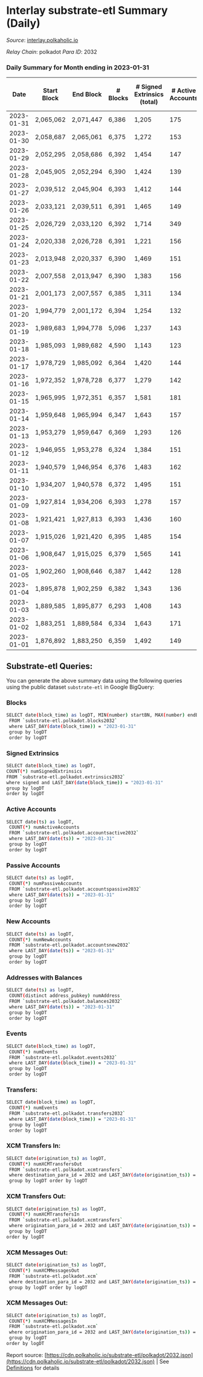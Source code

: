 # Interlay substrate-etl Summary (Daily)

_Source_: [interlay.polkaholic.io](https://interlay.polkaholic.io)

*Relay Chain*: polkadot
*Para ID*: 2032



### Daily Summary for Month ending in 2023-01-31


| Date | Start Block | End Block | # Blocks | # Signed Extrinsics (total) | # Active Accounts | # Passive | # New | # Addresses with Balances | # Events | # Transfers | # XCM Transfers In | # XCM Transfers Out | # XCM In | # XCM Out | Issues | 
| ---- | ----------- | --------- | -------- | --------------------------- | ----------------- | --------- | ----- | ------------------------- | -------- | ----------- | ------------------ | ------------------- | -------- | --------- | ------ |
| 2023-01-31 | 2,065,062 | 2,071,447 | 6,386 | 1,205 | 175 | 28 | 11 | 11,058 | 57,408 | 6,624 ($30,447.29) | 16 ($4,937.47) | 22 ($1,947.68) |  |  |  |
| 2023-01-30 | 2,058,687 | 2,065,061 | 6,375 | 1,272 | 153 | 37 | 12 | 11,047 | 57,550 | 6,587 ($52,401.19) | 45 ($8,185.26) | 28 ($2,229.69) |  |  |  |
| 2023-01-29 | 2,052,295 | 2,058,686 | 6,392 | 1,454 | 147 | 20 | 8 | 11,035 | 58,244 | 6,556 ($24,807.37) | 16 ($1,292.23) | 19 ($722.28) |  |  |  |
| 2023-01-28 | 2,045,905 | 2,052,294 | 6,390 | 1,424 | 139 | 21 | 6 | 11,027 | 58,106 | 6,545 ($19,145.80) | 9 ($359.74) | 17 ($1,011.13) |  |  |  |
| 2023-01-27 | 2,039,512 | 2,045,904 | 6,393 | 1,412 | 144 | 20 | 9 | 11,021 | 57,973 | 6,550 ($31,500.11) | 6 ($2,258.46) | 11 ($632.60) |  |  |  |
| 2023-01-26 | 2,033,121 | 2,039,511 | 6,391 | 1,465 | 149 | 23 | 13 | 11,012 | 58,332 | 6,581 ($30,818.37) | 12 ($1,306.89) | 21 ($12,573.77) |  |  |  |
| 2023-01-25 | 2,026,729 | 2,033,120 | 6,392 | 1,714 | 349 | 19 | 9 | 10,999 | 59,478 | 6,789 ($171,924.32) | 22 ($2,481.62) | 20 ($477.60) |  |  |  |
| 2023-01-24 | 2,020,338 | 2,026,728 | 6,391 | 1,221 | 156 | 23 | 6 | 10,990 | 57,303 | 6,578 ($19,497.84) | 20 ($1,513.12) | 16 ($349.12) |  |  |  |
| 2023-01-23 | 2,013,948 | 2,020,337 | 6,390 | 1,469 | 151 | 22 | 5 | 10,984 | 58,409 | 6,612 ($43,049.97) | 22 ($2,332.67) | 37 ($4,416.29) |  |  |  |
| 2023-01-22 | 2,007,558 | 2,013,947 | 6,390 | 1,383 | 156 | 13 | 3 | 10,979 | 58,133 | 6,573 ($35,807.37) | 20 ($20,756.84) | 22 ($3,419.81) |  |  |  |
| 2023-01-21 | 2,001,173 | 2,007,557 | 6,385 | 1,311 | 134 | 20 | 7 | 10,976 | 57,523 | 6,544 ($27,600.46) | 12 ($1,391.92) | 20 ($1,198.58) |  |  |  |
| 2023-01-20 | 1,994,779 | 2,001,172 | 6,394 | 1,254 | 132 | 26 | 11 | 10,969 | 57,408 | 6,552 ($23,573.40) | 21 ($4,114.36) | 20 ($2,744.86) |  |  |  |
| 2023-01-19 | 1,989,683 | 1,994,778 | 5,096 | 1,237 | 143 | 18 | 7 | 10,958 | 47,139 | 5,265 ($27,239.11) | 16 ($2,119.10) | 20 ($927.11) |  |  |  |
| 2023-01-18 | 1,985,093 | 1,989,682 | 4,590 | 1,143 | 123 | 21 | 4 | 10,951 | 42,477 | 4,744 ($47,973.42) | 21 ($29,870.59) | 19 ($13,745.08) |  |  |  |
| 2023-01-17 | 1,978,729 | 1,985,092 | 6,364 | 1,420 | 144 | 24 | 8 | 10,947 | 58,047 | 6,539 ($37,647.29) | 18 ($951.03) | 20 ($1,508.37) |  |  |  |
| 2023-01-16 | 1,972,352 | 1,978,728 | 6,377 | 1,279 | 142 | 31 | 18 | 10,939 | 57,574 | 6,587 ($33,984.55) | 20 ($6,125.10) | 20 ($640.22) |  |  |  |
| 2023-01-15 | 1,965,995 | 1,972,351 | 6,357 | 1,581 | 181 | 18 | 6 | 10,921 | 58,719 | 6,577 ($28,004.40) | 26 ($3,222.12) | 33 ($1,395.39) |  |  |  |
| 2023-01-14 | 1,959,648 | 1,965,994 | 6,347 | 1,643 | 157 | 17 | 7 | 10,915 | 59,217 | 6,639 ($70,063.09) | 56 ($35,038.79) | 58 ($342,427.72) |  |  |  |
| 2023-01-13 | 1,953,279 | 1,959,647 | 6,369 | 1,293 | 126 | 18 | 2 | 10,908 | 57,251 | 6,535 ($33,445.81) | 11 ($283.09) | 19 ($1,040.32) |  |  |  |
| 2023-01-12 | 1,946,955 | 1,953,278 | 6,324 | 1,384 | 151 | 27 | 9 | 10,906 | 57,434 | 6,511 ($53,337.18) | 23 ($48,134.13) | 18 ($14,746.05) |  |  |  |
| 2023-01-11 | 1,940,579 | 1,946,954 | 6,376 | 1,483 | 162 | 37 | 18 | 10,897 | 58,480 | 6,648 ($47,383.78) | 19 ($1,234.69) | 35 ($2,413.36) |  |  |  |
| 2023-01-10 | 1,934,207 | 1,940,578 | 6,372 | 1,495 | 151 | 24 | 9 | 10,879 | 58,415 | 6,566 ($26,843.33) | 14 ($3,948.77) | 18 ($1,134.49) |  |  |  |
| 2023-01-09 | 1,927,814 | 1,934,206 | 6,393 | 1,278 | 157 | 19 | 6 | 10,870 | 57,668 | 6,598 ($33,391.20) | 20 ($5,363.35) | 38 ($3,716.35) |  |  |  |
| 2023-01-08 | 1,921,421 | 1,927,813 | 6,393 | 1,436 | 160 | 15 | 6 | 10,864 | 58,285 | 6,558 ($22,926.46) | 11 ($1,317.74) | 16 ($316.80) |  |  |  |
| 2023-01-07 | 1,915,026 | 1,921,420 | 6,395 | 1,485 | 154 | 19 | 6 | 10,858 | 58,488 | 6,571 ($42,244.31) | 14 ($2,649.60) | 17 ($831.59) |  |  |  |
| 2023-01-06 | 1,908,647 | 1,915,025 | 6,379 | 1,565 | 141 | 18 | 6 | 10,852 | 58,702 | 6,568 ($54,264.00) | 27 ($5,415.51) | 22 ($11,153.16) |  |  |  |
| 2023-01-05 | 1,902,260 | 1,908,646 | 6,387 | 1,442 | 128 | 14 | 1 | 10,846 | 58,256 | 6,554 ($32,123.11) | 6 ($80.73) | 15 ($1,943.45) |  |  |  |
| 2023-01-04 | 1,895,878 | 1,902,259 | 6,382 | 1,343 | 136 | 15 | 7 | 10,845 | 57,696 | 6,563 ($48,711.43) | 19 ($1,396.46) | 23 ($1,707.92) |  |  |  |
| 2023-01-03 | 1,889,585 | 1,895,877 | 6,293 | 1,408 | 143 | 23 | 9 | 10,838 | 57,366 | 6,467 ($10,959.34) | 11 ($485.84) | 21 ($377.61) |  |  |  |
| 2023-01-02 | 1,883,251 | 1,889,584 | 6,334 | 1,643 | 171 | 21 | 3 | 10,829 | 59,188 | 6,644 ($34,893.12) | 35 ($3,054.40) | 53 ($7,188.81) |  |  |  |
| 2023-01-01 | 1,876,892 | 1,883,250 | 6,359 | 1,492 | 149 | 17 | 6 | 10,826 | 58,340 | 6,605 ($26,744.78) | 13 ($25,571.77) | 38 ($3,873.26) |  |  |  |

## Substrate-etl Queries:
You can generate the above summary data using the following queries using the public dataset `substrate-etl` in Google BigQuery:

### Blocks
```bash
SELECT date(block_time) as logDT, MIN(number) startBN, MAX(number) endBN, COUNT(*) numBlocks 
 FROM `substrate-etl.polkadot.blocks2032`  
 where LAST_DAY(date(block_time)) = "2023-01-31" 
 group by logDT 
 order by logDT
```

### Signed Extrinsics
```bash
SELECT date(block_time) as logDT, 
COUNT(*) numSignedExtrinsics 
FROM `substrate-etl.polkadot.extrinsics2032`  
where signed and LAST_DAY(date(block_time)) = "2023-01-31" 
group by logDT 
order by logDT
```

### Active Accounts
```bash
SELECT date(ts) as logDT, 
 COUNT(*) numActiveAccounts 
 FROM `substrate-etl.polkadot.accountsactive2032` 
 where LAST_DAY(date(ts)) = "2023-01-31" 
 group by logDT 
 order by logDT
```

### Passive Accounts
```bash
SELECT date(ts) as logDT, 
 COUNT(*) numPassiveAccounts 
 FROM `substrate-etl.polkadot.accountspassive2032` 
 where LAST_DAY(date(ts)) = "2023-01-31" 
 group by logDT 
 order by logDT
```

### New Accounts
```bash
SELECT date(ts) as logDT, 
 COUNT(*) numNewAccounts 
 FROM `substrate-etl.polkadot.accountsnew2032` 
 where LAST_DAY(date(ts)) = "2023-01-31" 
 group by logDT
 order by logDT
```

### Addresses with Balances
```bash
SELECT date(ts) as logDT,
 COUNT(distinct address_pubkey) numAddress 
 FROM `substrate-etl.polkadot.balances2032` 
 where LAST_DAY(date(ts)) = "2023-01-31" 
 group by logDT 
 order by logDT
```

### Events
```bash
SELECT date(block_time) as logDT, 
 COUNT(*) numEvents 
 FROM `substrate-etl.polkadot.events2032` 
 where LAST_DAY(date(block_time)) = "2023-01-31" 
 group by logDT 
 order by logDT
```

### Transfers:
```bash
SELECT date(block_time) as logDT, 
 COUNT(*) numEvents 
 FROM `substrate-etl.polkadot.transfers2032` 
 where LAST_DAY(date(block_time)) = "2023-01-31" 
 group by logDT 
 order by logDT
```

### XCM Transfers In:
```bash
SELECT date(origination_ts) as logDT, 
 COUNT(*) numXCMTransfersOut 
 FROM `substrate-etl.polkadot.xcmtransfers` 
 where destination_para_id = 2032 and LAST_DAY(date(origination_ts)) = "2023-01-31" 
 group by logDT order by logDT
```

### XCM Transfers Out:
```bash
SELECT date(origination_ts) as logDT, 
 COUNT(*) numXCMTransfersIn 
 FROM `substrate-etl.polkadot.xcmtransfers` 
 where origination_para_id = 2032 and LAST_DAY(date(origination_ts)) = "2023-01-31" 
 group by logDT 
order by logDT
```

### XCM Messages Out:
```bash
SELECT date(origination_ts) as logDT, 
 COUNT(*) numXCMMessagesOut 
 FROM `substrate-etl.polkadot.xcm` 
 where destination_para_id = 2032 and LAST_DAY(date(origination_ts)) = "2023-01-31" 
 group by logDT order by logDT
```

### XCM Messages Out:
```bash
SELECT date(origination_ts) as logDT, 
 COUNT(*) numXCMMessagesIn 
 FROM `substrate-etl.polkadot.xcm` 
 where origination_para_id = 2032 and LAST_DAY(date(origination_ts)) = "2023-01-31" 
 group by logDT 
order by logDT
```


Report source: [https://cdn.polkaholic.io/substrate-etl/polkadot/2032.json](https://cdn.polkaholic.io/substrate-etl/polkadot/2032.json) | See [Definitions](/DEFINITIONS.md) for details
